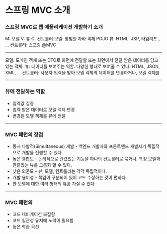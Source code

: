 # 스프링 MVC 소개
### 스프링 MVC로 웹 애플리케이션 개발하기 소개
M: 모델
V: 뷰
C: 컨트롤러
모델: 평범한 자바 객체 POJO
뷰: HTML. JSP, 타임리프 , ...
컨트롤러: 스프링 @MVC

---

모델: 도메인 객체 또는 DTO로 화면에 전달할 또는 화면에서 전달 받은 데이터를 담고있는 객체. 
뷰: 데이터를 보여주는 역할. 다양한 형태로 보여줄 수 있다. HTML, JSON, XML, ... 
컨트롤러: 사용자 입력을 받아 모델 객체의 데이터를 변경하거나, 모델 객체를

---

### 뷰에 전달하는 역할
- 입력값 검증
- 입력 받은 데이터로 모델 객체 변경
- 변경된 모델 객체를 뷰에 전달

---

### MVC 패턴의 장점
- 동시 다발적(Simultaneous) 개발 - 백엔드 개발자와 프론트엔드 개발자가 독립적으로 개발을 진행할 수 있다.
- 높은 결합도 - 논리적으로 관련있는 기능을 하나의 컨트롤러로 묶거나, 특정 모델과 관련있는 뷰를 그룹화 할 수 있다.
- 낮은 의존도 - 뷰, 모델, 컨트롤러는 각각 독립적이다.
- 개발 용이성 - 책임이 구분되어 있어 코드 수정하는 것이 편하다.
- 한 모델에 대한 여러 형태의 뷰를 가질 수 있다.

---

### MVC 패턴의 
- 코드 네비게이션 복잡함
- 코드 일관성 유지에 노력이 필요함
- 높은 학습 곡선
